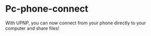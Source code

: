 # Pc-phone-connect
With UPNP, you can now connect from your phone directly to your computer and share files!
